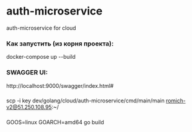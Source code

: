 # auth-microservice
auth-microservice for cloud

### Как запустить (из корня проекта):
docker-compose up --build

### SWAGGER UI:
http://localhost:9000/swagger/index.html#

###
scp -i key dev/golang/cloud/auth-microservice/cmd/main/main romich-v2@51.250.108.95:~/


###
GOOS=linux GOARCH=amd64 go build
